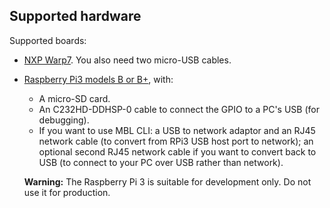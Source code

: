 ## Supported hardware

Supported boards:

* [NXP Warp7](https://www.nxp.com/support/developer-resources/nxp-designs/warp7-next-generation-iot-and-wearable-development-platform:WARP7). You also need two micro-USB cables.
* [Raspberry Pi3 models B or B+](https://www.raspberrypi.org/products/), with:

    * A micro-SD card.
    * An C232HD-DDHSP-0 cable to connect the GPIO to a PC's USB (for debugging).
    * If you want to use MBL CLI: a USB to network adaptor and an RJ45 network cable (to convert from RPi3 USB host port to network); an optional second RJ45 network cable if you want to convert back to USB (to connect to your PC over USB rather than network).

    <span class="warnings">**Warning:** The Raspberry Pi 3 is suitable for development only. Do not use it for production.</span>
